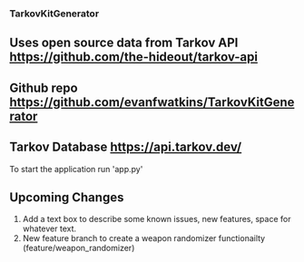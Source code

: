 ### TarkovKitGenerator
## Uses open source data from Tarkov API https://github.com/the-hideout/tarkov-api
## Github repo https://github.com/evanfwatkins/TarkovKitGenerator
## Tarkov Database https://api.tarkov.dev/
To start the application run 'app.py'

## Upcoming Changes
1. Add a text box to describe some known issues, new features, space for whatever text. 
2. New feature branch to create a weapon randomizer functionailty (feature/weapon_randomizer)
    
    